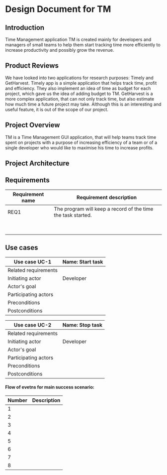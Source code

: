 # Design Document for TM 

## Introduction

Time Management application TM is created mainly for developers and managers of small teams to help them start tracking time more efficiently to increase productivity and possibly grow the revenue.

## Product Reviews

We have looked into two applications for research purposes: Timely and GetHarvest. Timely app is a simple application that helps track time, profit and efficiency. They also implement an idea of time as budget for each project, which gave us the idea of adding budget to TM.
GetHarvest is a more complex application, that can not only track time, but also estimate how much time a future project may take. Although this is an interesting and useful feature, it is out of the scope of our project.


## Project Overview

TM is a Time Management GUI application, that will help teams track time spent on projects with a purpose of increasing efficiency of a team or of a single developer who would like to maximise his time to increase profits.


## Project Architecture


## Requirements
| Requirement name | Requirement description |
|------------------|-------------------------|
|   REQ1           |  The program will keep a record of the time the task started.    |
|                  |                                                                  |
|                  |                                                                  |
|                  |                                                                  |
|                  |                                                                  |
|                  |                                                                  |
|                  |                                                                  |
|                  |                                                                  |
|                  |                                                                  |

## Use cases

| Use case UC-1             | Name: Start task              |
|---------------------------|-------------------------------|
| Related requirements      |                               |
| Initiating actor          | Developer                     |
| Actor's goal              |                               |
| Participating actors      |                               |
| Preconditions             |                               |
| Postconditions            |                               |

| Use case UC-2             | Name: Stop task               |
|---------------------------|-------------------------------|
| Related requirements      |                               |
| Initiating actor          | Developer                     |
| Actor's goal              |                               |
| Participating actors      |                               |
| Preconditions             |                               |
| Postconditions            |                               |

#### Flow of evetns for main success scenario:

| Number |    Description          |
|--------|-------------------------|
| 1      |                         |
| 2      |                         |
| 3      |                         |
| 4      |                         |
| 5      |                         |
| 6      |                         |
| 7      |                         |
| 8      |                         |



